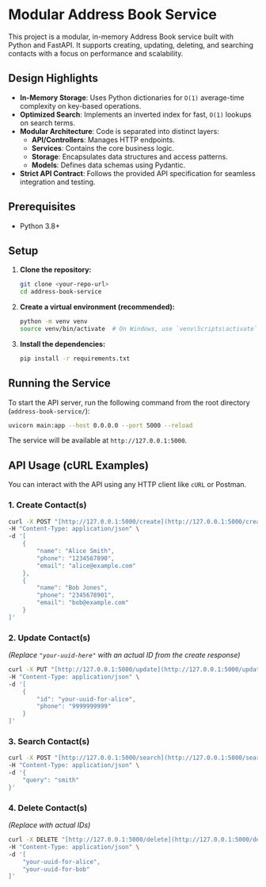 # Modular Address Book Service

This project is a modular, in-memory Address Book service built with Python and FastAPI. It supports creating, updating, deleting, and searching contacts with a focus on performance and scalability.

## Design Highlights

- **In-Memory Storage**: Uses Python dictionaries for `O(1)` average-time complexity on key-based operations.
- **Optimized Search**: Implements an inverted index for fast, `O(1)` lookups on search terms.
- **Modular Architecture**: Code is separated into distinct layers:
    - **API/Controllers**: Manages HTTP endpoints.
    - **Services**: Contains the core business logic.
    - **Storage**: Encapsulates data structures and access patterns.
    - **Models**: Defines data schemas using Pydantic.
- **Strict API Contract**: Follows the provided API specification for seamless integration and testing.

## Prerequisites

- Python 3.8+

## Setup

1.  **Clone the repository:**
    ```bash
    git clone <your-repo-url>
    cd address-book-service
    ```

2.  **Create a virtual environment (recommended):**
    ```bash
    python -m venv venv
    source venv/bin/activate  # On Windows, use `venv\Scripts\activate`
    ```

3.  **Install the dependencies:**
    ```bash
    pip install -r requirements.txt
    ```

## Running the Service

To start the API server, run the following command from the root directory (`address-book-service/`):

```bash
uvicorn main:app --host 0.0.0.0 --port 5000 --reload
```
The service will be available at `http://127.0.0.1:5000`.

## API Usage (cURL Examples)

You can interact with the API using any HTTP client like `cURL` or Postman.

### 1. Create Contact(s)

```bash
curl -X POST "[http://127.0.0.1:5000/create](http://127.0.0.1:5000/create)" \
-H "Content-Type: application/json" \
-d '[
    {
        "name": "Alice Smith",
        "phone": "1234567890",
        "email": "alice@example.com"
    },
    {
        "name": "Bob Jones",
        "phone": "2345678901",
        "email": "bob@example.com"
    }
]'
```

### 2. Update Contact(s)
*(Replace `"your-uuid-here"` with an actual ID from the create response)*
```bash
curl -X PUT "[http://127.0.0.1:5000/update](http://127.0.0.1:5000/update)" \
-H "Content-Type: application/json" \
-d '[
    {
        "id": "your-uuid-for-alice",
        "phone": "9999999999"
    }
]'
```

### 3. Search Contact(s)
```bash
curl -X POST "[http://127.0.0.1:5000/search](http://127.0.0.1:5000/search)" \
-H "Content-Type: application/json" \
-d '{
    "query": "smith"
}'
```

### 4. Delete Contact(s)
*(Replace with actual IDs)*
```bash
curl -X DELETE "[http://127.0.0.1:5000/delete](http://127.0.0.1:5000/delete)" \
-H "Content-Type: application/json" \
-d '[
    "your-uuid-for-alice",
    "your-uuid-for-bob"
]'
```